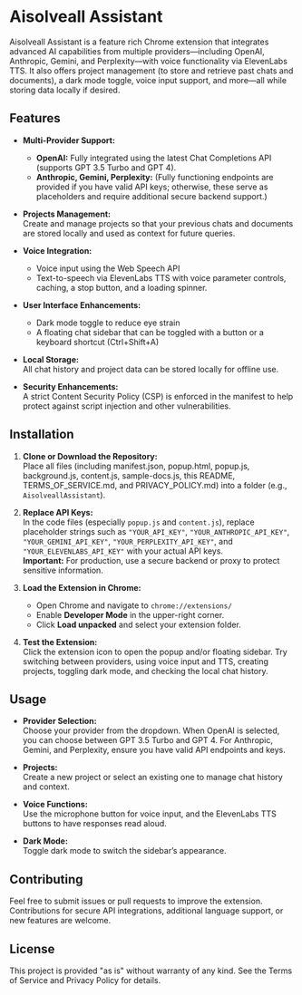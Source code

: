 # Aisolveall Assistant

Aisolveall Assistant is a feature rich Chrome extension that integrates advanced AI capabilities from multiple providers—including OpenAI, Anthropic, Gemini, and Perplexity—with voice functionality via ElevenLabs TTS. It also offers project management (to store and retrieve past chats and documents), a dark mode toggle, voice input support, and more—all while storing data locally if desired.

## Features

- **Multi-Provider Support:**  
  - **OpenAI:** Fully integrated using the latest Chat Completions API (supports GPT 3.5 Turbo and GPT 4).  
  - **Anthropic, Gemini, Perplexity:** (Fully functioning endpoints are provided if you have valid API keys; otherwise, these serve as placeholders and require additional secure backend support.)

- **Projects Management:**  
  Create and manage projects so that your previous chats and documents are stored locally and used as context for future queries.

- **Voice Integration:**  
  - Voice input using the Web Speech API  
  - Text-to-speech via ElevenLabs TTS with voice parameter controls, caching, a stop button, and a loading spinner.

- **User Interface Enhancements:**  
  - Dark mode toggle to reduce eye strain  
  - A floating chat sidebar that can be toggled with a button or a keyboard shortcut (Ctrl+Shift+A)

- **Local Storage:**  
  All chat history and project data can be stored locally for offline use.

- **Security Enhancements:**  
  A strict Content Security Policy (CSP) is enforced in the manifest to help protect against script injection and other vulnerabilities.

## Installation

1. **Clone or Download the Repository:**  
   Place all files (including manifest.json, popup.html, popup.js, background.js, content.js, sample-docs.js, this README, TERMS_OF_SERVICE.md, and PRIVACY_POLICY.md) into a folder (e.g., `AisolveallAssistant`).

2. **Replace API Keys:**  
   In the code files (especially `popup.js` and `content.js`), replace placeholder strings such as `"YOUR_API_KEY"`, `"YOUR_ANTHROPIC_API_KEY"`, `"YOUR_GEMINI_API_KEY"`, `"YOUR_PERPLEXITY_API_KEY"`, and `"YOUR_ELEVENLABS_API_KEY"` with your actual API keys.  
   **Important:** For production, use a secure backend or proxy to protect sensitive information.

3. **Load the Extension in Chrome:**  
   - Open Chrome and navigate to `chrome://extensions/`
   - Enable **Developer Mode** in the upper-right corner.
   - Click **Load unpacked** and select your extension folder.

4. **Test the Extension:**  
   Click the extension icon to open the popup and/or floating sidebar. Try switching between providers, using voice input and TTS, creating projects, toggling dark mode, and checking the local chat history.

## Usage

- **Provider Selection:**  
  Choose your provider from the dropdown. When OpenAI is selected, you can choose between GPT 3.5 Turbo and GPT 4. For Anthropic, Gemini, and Perplexity, ensure you have valid API endpoints and keys.

- **Projects:**  
  Create a new project or select an existing one to manage chat history and context.

- **Voice Functions:**  
  Use the microphone button for voice input, and the ElevenLabs TTS buttons to have responses read aloud.

- **Dark Mode:**  
  Toggle dark mode to switch the sidebar’s appearance.

## Contributing

Feel free to submit issues or pull requests to improve the extension. Contributions for secure API integrations, additional language support, or new features are welcome.

## License

This project is provided "as is" without warranty of any kind. See the Terms of Service and Privacy Policy for details.
